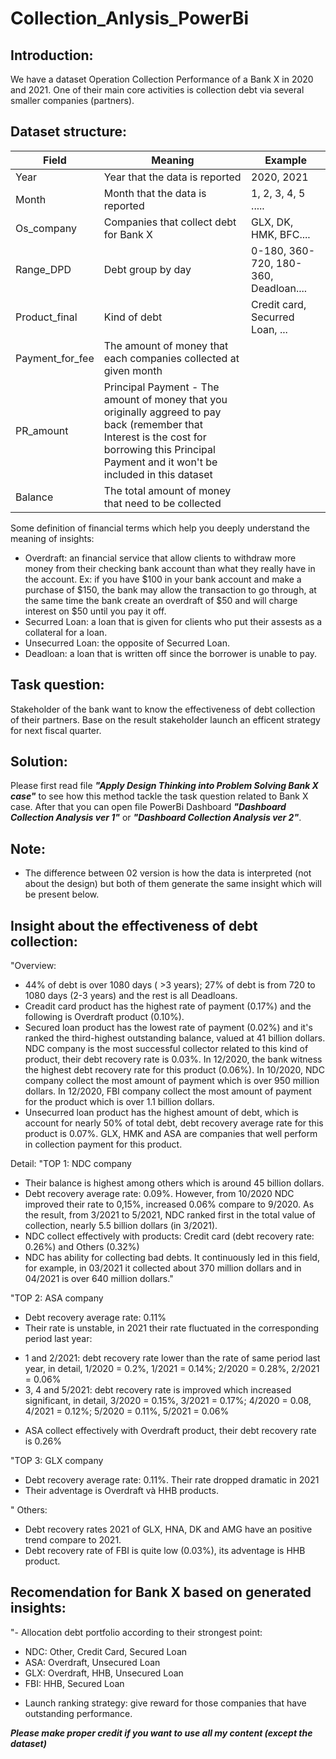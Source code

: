 # Collection_Anlysis_PowerBi
## **Introduction:** 
We have a dataset Operation Collection Performance of a Bank X in 2020 and 2021. One of their main core activities is collection debt via several smaller companies (partners). 

## **Dataset structure:** 

| **Field**     | **Meaning**   | **Example**   | 
| ------------- | ------------- | ------------- | 
| Year  | Year that the data is reported  | 2020, 2021 |
| Month  | Month that the data is reported  | 1, 2, 3, 4, 5 .....|
| Os_company  | Companies that collect debt for Bank X  | GLX, DK, HMK, BFC.... |
| Range_DPD  | Debt group by day | 0-180, 360-720, 180-360, Deadloan....|
| Product_final  | Kind of debt  | Credit card, Securred Loan, ...|
| Payment_for_fee  | The amount of money that each companies collected at given month|
| PR_amount  | Principal Payment - The amount of money that you originally aggreed to pay back (remember that Interest is the cost for borrowing this Principal Payment and it won't be included in this dataset |
| Balance  | The total amount of money that need to be collected |

Some definition of financial terms which help you deeply understand the meaning of insights:
 - Overdraft: an financial service that allow clients to withdraw more money from their checking bank account than what they really have in the account. Ex: if you have $100 in your bank account and make a purchase of $150, the bank may allow the transaction to go through, at the same time the bank create an overdraft of $50 and will charge interest on $50 until you pay it off.
 - Securred Loan: a loan that is given for clients who put their assests as a collateral for a loan.
 - Unsecurred Loan: the opposite of Securred Loan.
 - Deadloan: a loan that is written off since the borrower is unable to pay.

## **Task question:** 
Stakeholder of the bank want to know the effectiveness of debt collection of their partners. Base on the result stakeholder launch an efficent strategy for next fiscal quarter.

## **Solution:**
Please first read file ***"Apply Design Thinking into Problem Solving Bank X case"*** to see how this method tackle the task question related to Bank X case. After that you can open file PowerBi Dashboard  ***"Dashboard Collection Analysis ver 1"*** or ***"Dashboard Collection Analysis ver 2"***.

## **Note:** 
 - The difference between 02 version is how the data is interpreted (not about the design) but both of them generate the same insight which will be present below.
 
## **Insight about the effectiveness of debt collection:**

"Overview:
 - 44% of debt is over 1080 days ( >3 years); 27% of debt is from 720 to 1080 days (2-3 years) and the rest is all Deadloans.
 - Creadit card product has the highest rate of payment (0.17%) and the following is Overdraft product (0.10%).
 - Secured loan product has the lowest rate of payment (0.02%) and it's ranked the third-highest outstanding balance, valued at 41 billion dollars. NDC company is the most successful collector related to this kind of product, their debt recovery rate is 0.03%. In 12/2020, the bank witness the highest debt recovery rate for this product (0.06%). In 10/2020, NDC company collect the most amount of payment which is over 950 million dollars. In 12/2020, FBI company collect the most amount of payment for the product which is over 1.1 billion dollars.
 - Unsecurred loan product has the highest amount of debt, which is account for nearly 50% of total debt, debt recovery average rate for this product is 0.07%. GLX, HMK and ASA are companies that well perform in collection payment for this product.

Detail:
"TOP 1: NDC company
 - Their balance is highest among others which is around 45 billion dollars. 
 - Debt recovery average rate: 0.09%. However, from 10/2020 NDC improved their rate to 0,15%, increased 0.06% compare to 9/2020. As the result, from 3/2021 to 5/2021, NDC ranked first in the total value of collection, nearly 5.5 billion dollars (in 3/2021).
 - NDC collect effectively with products: Credit card (debt recovery rate: 0.26%) and Others (0.32%)
 - NDC has ability for collecting bad debts. It continuously led in this field, for example, in 03/2021 it collected about 370 million dollars and in 04/2021 is over 640 million dollars."														


"TOP 2: ASA company
 - Debt recovery average rate: 0.11%
 - Their rate is unstable, in 2021 their rate fluctuated in the corresponding period last year: 
 + 1 and 2/2021: debt recovery rate lower than the rate of same period last year, in detail, 1/2020 = 0.2%, 1/2021 = 0.14%; 2/2020 = 0.28%, 2/2021 = 0.06%
 + 3, 4 and 5/2021: debt recovery rate is improved which increased significant, in detail, 3/2020 = 0.15%, 3/2021 = 0.17%; 4/2020 = 0.08, 4/2021 = 0.12%; 5/2020 = 0.11%, 5/2021 = 0.06%
 - ASA collect effectively with Overdraft product, their debt recovery rate is 0.26%													


"TOP 3: GLX company
 - Debt recovery average rate: 0.11%. Their rate dropped dramatic in 2021
 - Their adventage is Overdraft và HHB products.
 
 " Others:
 - Debt recovery rates 2021 of GLX, HNA, DK and AMG have an positive trend compare to 2021.
 - Debt recovery rate of FBI is quite low (0.03%), its adventage is HHB product.
				
## **Recomendation for Bank X based on generated insights:**

"- Allocation debt portfolio according to their strongest point:
 + NDC: Other, Credit Card, Secured Loan
 + ASA: Overdraft, Unsecured Loan
 + GLX: Overdraft, HHB, Unsecured Loan
 + FBI: HHB, Secured Loan
- Launch ranking strategy: give reward for those companies that have outstanding performance.												



***Please make proper credit if you want to use all my content (except the dataset)***




















